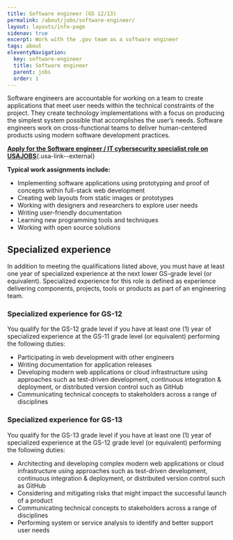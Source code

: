 ```yaml
---
title: Software engineer (GS 12/13)
permalink: /about/jobs/software-engineer/
layout: layouts/info-page
sidenav: true
excerpt: Work with the .gov team as a software engineer
tags: about
eleventyNavigation:
  key: software-engineer
  title: Software engineer
  parent: jobs
  order: 1
---
```

  
Software engineers are accountable for working on a team to create applications that meet user needs within the technical constraints of the project. They create technology implementations with a focus on producing the simplest system possible that accomplishes the user’s needs. Software engineers work on cross-functional teams to deliver human-centered products using modern software development practices.

**[Apply for the Software engineer / IT cybersecurity specialist role on USAJOBS](https://www.usajobs.gov/job/775502600)**{.usa-link--external}


**Typical work assignments include:**

- Implementing software applications using prototyping and proof of concepts within full-stack web development
- Creating web layouts from static images or prototypes
- Working with designers and researchers to explore user needs
- Writing user-friendly documentation
- Learning new programming tools and techniques
- Working with open source solutions

## Specialized experience

In addition to meeting the qualifications listed above, you must have at least one year of specialized experience at the next lower GS-grade level (or equivalent). Specialized experience for this role is defined as experience delivering components, projects, tools or products as part of an engineering team.

### Specialized experience for GS-12

You qualify for the GS-12 grade level if you have at least one (1) year of specialized experience at the GS-11 grade level (or equivalent) performing the following duties:

- Participating in web development with other engineers
- Writing documentation for application releases
- Developing modern web applications or cloud infrastructure using approaches such as test-driven development, continuous integration & deployment, or distributed version control such as GitHub
- Communicating technical concepts to stakeholders across a range of disciplines

### Specialized experience for GS-13

You qualify for the GS-13 grade level if you have at least one (1) year of specialized experience at the GS-12 grade level (or equivalent) performing the following duties:

- Architecting and developing complex modern web applications or cloud infrastructure using approaches such as test-driven development, continuous integration & deployment, or distributed version control such as GitHub
- Considering and mitigating risks that might impact the successful launch of a product
- Communicating technical concepts to stakeholders across a range of disciplines
- Performing system or service analysis to identify and better support user needs


